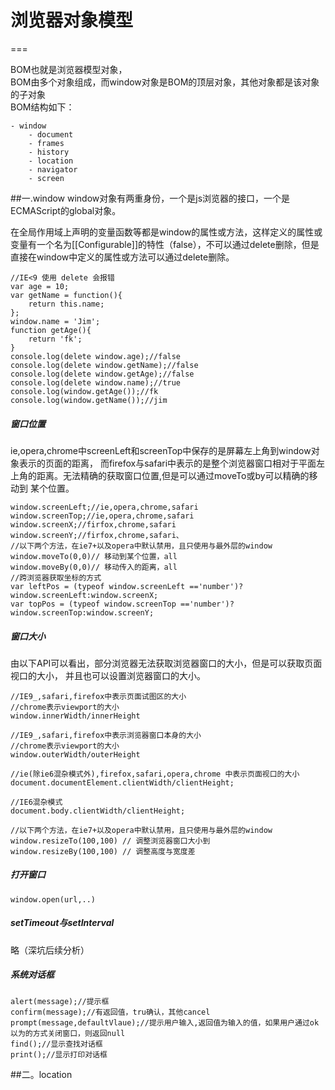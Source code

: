 # 浏览器对象模型
===

BOM也就是浏览器模型对象，  
BOM由多个对象组成，而window对象是BOM的顶层对象，其他对象都是该对象的子对象  
BOM结构如下：

	- window
		- document
		- frames
		- history
		- location
		- navigator
		- screen
		
##一.window
window对象有两重身份，一个是js浏览器的接口，一个是ECMAScript的global对象。

在全局作用域上声明的变量函数等都是window的属性或方法，这样定义的属性或变量有一个名为[[Configurable]]的特性（false），不可以通过delete删除，但是直接在window中定义的属性或方法可以通过delete删除。

	//IE<9 使用 delete 会报错
	var age = 10;
    var getName = function(){
        return this.name;
    };
    window.name = 'Jim';
    function getAge(){
        return 'fk';
    }
    console.log(delete window.age);//false
    console.log(delete window.getName);//false
    console.log(delete window.getAge);//false
    console.log(delete window.name);//true
    console.log(window.getAge());//fk
    console.log(window.getName());//jim
    
##### 窗口位置
ie,opera,chrome中screenLeft和screenTop中保存的是屏幕左上角到window对象表示的页面的距离，
而firefox与safari中表示的是整个浏览器窗口相对于平面左上角的距离。无法精确的获取窗口位置,但是可以通过moveTo或by可以精确的移动到
某个位置。

	window.screenLeft;//ie,opera,chrome,safari
	window.screenTop;//ie,opera,chrome,safari
	window.screenX;//firfox,chrome,safari
	window.screenY;//firfox,chrome,safari、
	//以下两个方法，在ie7+以及opera中默认禁用，且只使用与最外层的window
	window.moveTo(0,0)// 移动到某个位置，all
	window.moveBy(0,0)// 移动传入的距离，all
	//跨浏览器获取坐标的方式
	var leftPos = (typeof window.screenLeft =='number')?window.screenLeft:window.screenX;
	var topPos = (typeof window.screenTop =='number')?window.screenTop:window.screenY;
	
##### 窗口大小
由以下API可以看出，部分浏览器无法获取浏览器窗口的大小，但是可以获取页面视口的大小，
并且也可以设置浏览器窗口的大小。

	//IE9_,safari,firefox中表示页面试图区的大小
	//chrome表示viewport的大小
	window.innerWidth/innerHeight
	
	//IE9_,safari,firefox中表示浏览器窗口本身的大小
	//chrome表示viewport的大小                                                                                                                                                                                                                                                                                                                   
	window.outerWidth/outerHeight
	
	//ie(除ie6混杂模式外),firefox,safari,opera,chrome 中表示页面视口的大小
	document.documentElement.clientWidth/clientHeight;
	
	//IE6混杂模式
	document.body.clientWidth/clientHeight;
	
	//以下两个方法，在ie7+以及opera中默认禁用，且只使用与最外层的window
	window.resizeTo(100,100) // 调整浏览器窗口大小到
	window.resizeBy(100,100) // 调整高度与宽度差
		
##### 打开窗口       
	window.open(url,..)
	
##### setTimeout与setInterval
略（深坑后续分析）           

##### 系统对话框
	alert(message);//提示框
	confirm(message);//有返回值，tru确认，其他cancel
	prompt(message,defaultVlaue);//提示用户输入,返回值为输入的值，如果用户通过ok以为的方式关闭窗口，则返回null
	find();//显示查找对话框
	print();//显示打印对话框                                                                                                                                 
	
	
##二。location
	
	
                                                                                                                                   
	
	


